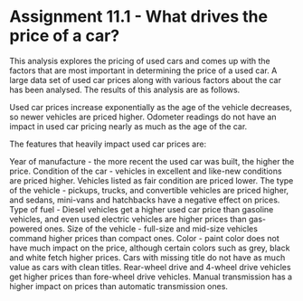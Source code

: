 # Assignment 11.1 - What drives the price of a car?

This analysis explores the pricing of used cars and comes up with the factors that are most important in determining the price of a used car. A large data set of used car prices along with various factors about the car has been analysed. The results of this analysis are as follows.

Used car prices increase exponentially as the age of the vehicle decreases, so newer vehicles are priced higher. Odometer readings do not have an impact in used car pricing nearly as much as the age of the car.

The features that heavily impact used car prices are:

Year of manufacture - the more recent the used car was built, the higher the price.
Condition of the car - vehicles in excellent and like-new conditions are priced higher. Vehicles listed as fair condition are priced lower.
The type of the vehicle - pickups, trucks, and convertible vehicles are priced higher, and sedans, mini-vans and hatchbacks have a negative effect on prices.
Type of fuel - Diesel vehicles get a higher used car price than gasoline vehicles, and even used electric vehicles are higher prices than gas-powered ones.
Size of the vehicle - full-size and mid-size vehicles command higher prices than compact ones.
Color - paint color does not have much impact on the price, although certain colors such as grey, black and white fetch higher prices.
Cars with missing title do not have as much value as cars with clean titles.
Rear-wheel drive and 4-wheel drive vehicles get higher prices than fore-wheel drive vehicles.
Manual transmission has a higher impact on prices than automatic transmission ones.

